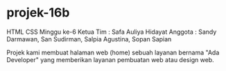 # projek-16b
HTML CSS Minggu ke-6
Ketua Tim : Safa Auliya Hidayat
Anggota   : Sandy Darmawan, San Sudirman, Salpia Agustina, Sopan Sapian

Projek kami membuat halaman web (home) sebuah layanan bernama "Ada Developer" yang memberikan layanan pembuatan web atau design web.
